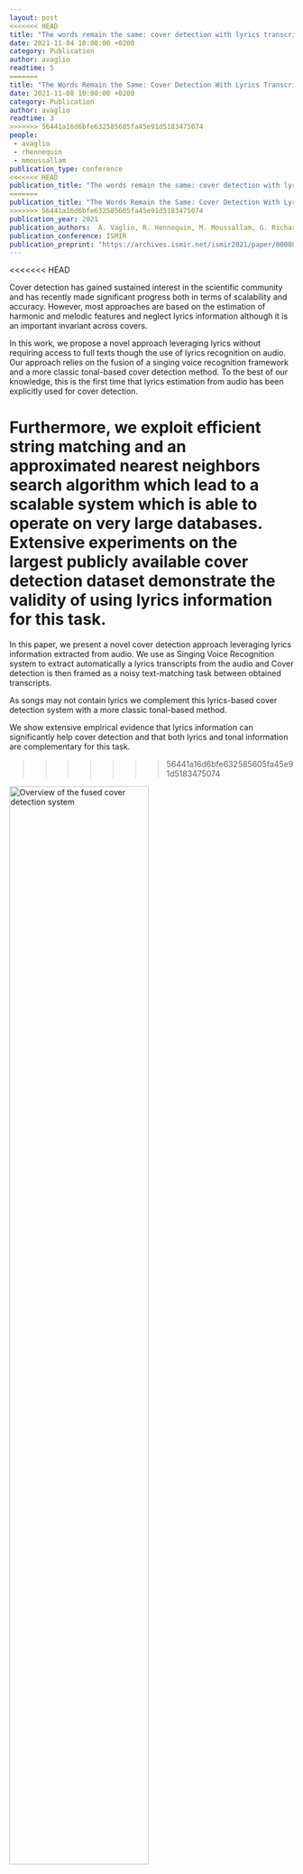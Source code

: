 ```yaml
---
layout: post
<<<<<<< HEAD
title: "The words remain the same: cover detection with lyrics transcription"
date: 2021-11-04 10:00:00 +0200
category: Publication
author: avaglio
readtime: 5
=======
title: "The Words Remain the Same: Cover Detection With Lyrics Transcription"
date: 2021-11-08 10:00:00 +0200
category: Publication
author: avaglio
readtime: 3
>>>>>>> 56441a16d6bfe632585605fa45e91d5183475074
people:
 - avaglio
 - rhennequin
 - mmoussallam
publication_type: conference
<<<<<<< HEAD
publication_title: "The words remain the same: cover detection with lyrics transcription"
=======
publication_title: "The Words Remain the Same: Cover Detection With Lyrics Transcription"
>>>>>>> 56441a16d6bfe632585605fa45e91d5183475074
publication_year: 2021
publication_authors:  A. Vaglio, R. Hennequin, M. Moussallam, G. Richard
publication_conference: ISMIR
publication_preprint: "https://archives.ismir.net/ismir2021/paper/000089.pdf"
---
```

<<<<<<< HEAD

Cover detection has gained sustained interest in the scientific community and has recently made significant progress both in terms of scalability and accuracy. However, most approaches are based on the estimation of harmonic and melodic features and neglect lyrics information although it is an important invariant across covers. 

In this work, we propose a novel approach leveraging lyrics without requiring access to full texts though the use of lyrics recognition on audio. Our approach relies on the fusion of a singing voice recognition framework and a more classic tonal-based cover detection method. To the best of our knowledge, this is the first time that lyrics estimation from audio has been explicitly used for cover detection.

Furthermore, we exploit efficient string matching and an approximated nearest neighbors search algorithm which lead to a scalable system which is able to operate on very large databases. Extensive experiments on the largest publicly available cover detection dataset demonstrate the validity of using lyrics information for this task.
=======
In this paper, we present a novel cover detection approach leveraging lyrics information extracted from audio. We use as Singing Voice Recognition system to extract automatically a lyrics transcripts from the audio and Cover detection is then framed as a noisy text-matching task between obtained transcripts.

As songs may not contain lyrics we complement this lyrics-based cover detection system with a more classic tonal-based method.

We show extensive empirical evidence that lyrics information can significantly help cover detection and that both lyrics and tonal information are complementary for this task.

>>>>>>> 56441a16d6bfe632585605fa45e91d5183475074

<div class="publication-illustration">
    <img
        style="width: 70%;"
<<<<<<< HEAD
        src="{{ '/static/images/publis/vaglio21ismir/avaglio_overview_ismir2021.png' | prepend: site.url }}"
        alt="Overview of the fused cover detection system"/>
</div>

This paper has been accepted for publication in the proceedings of the 21rst International Conference of the ISMIR Society (ISMIR 2021)
=======
        src="{{ '/static/images/publis/vaglio21ismir/cover_detection_system.png' | prepend: site.url }}"
        alt="Cover detection system leveraging lyrics"/>
</div>

This paper has been accepted for publication in the proceedings of the International Society
for Music Information Retrieval
Conference (ISMIR 2021).
>>>>>>> 56441a16d6bfe632585605fa45e91d5183475074

